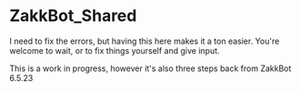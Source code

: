 # ZakkBot_Shared

I need to fix the errors, but having this here makes it a ton easier.
You're welcome to wait, or to fix things yourself and give input. 

This is a work in progress, however it's also three steps back from ZakkBot 6.5.23
